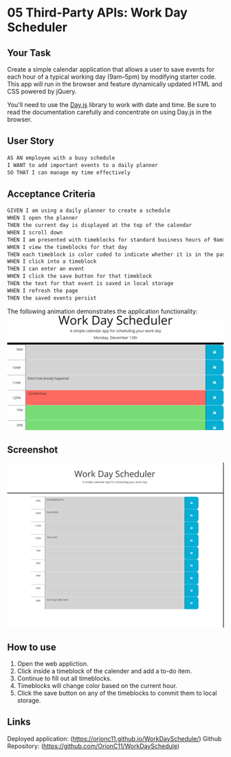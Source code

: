 # 05 Third-Party APIs: Work Day Scheduler

## Your Task

Create a simple calendar application that allows a user to save events for each hour of a typical working day (9am&ndash;5pm) by modifying starter code. This app will run in the browser and feature dynamically updated HTML and CSS powered by jQuery.

You'll need to use the [Day.js](https://day.js.org/en/) library to work with date and time. Be sure to read the documentation carefully and concentrate on using Day.js in the browser.

## User Story

```md
AS AN employee with a busy schedule
I WANT to add important events to a daily planner
SO THAT I can manage my time effectively
```

## Acceptance Criteria

```md
GIVEN I am using a daily planner to create a schedule
WHEN I open the planner
THEN the current day is displayed at the top of the calendar
WHEN I scroll down
THEN I am presented with timeblocks for standard business hours of 9am&ndash;5pm
WHEN I view the timeblocks for that day
THEN each timeblock is color coded to indicate whether it is in the past, present, or future
WHEN I click into a timeblock
THEN I can enter an event
WHEN I click the save button for that timeblock
THEN the text for that event is saved in local storage
WHEN I refresh the page
THEN the saved events persist
```

The following animation demonstrates the application functionality:
![A user clicks on slots on the color-coded calendar and edits the events.](./Assets/05-third-party-apis-homework-demo.gif)

## Screenshot

![Screenshot later than 5PM](./Assets/DayPlanner.png)

## How to use

1. Open the web appliction.
2. Click inside a timeblock of the calender and add a to-do item.
3. Continue to fill out all timeblocks.
4. Timeblocks will change color based on the current hour.
5. Click the save button on any of the timeblocks to commit them to local storage.

## Links

Deployed application: (https://orionc11.github.io/WorkDaySchedule/)
Github Repository: (https://github.com/OrionC11/WorkDaySchedule)
